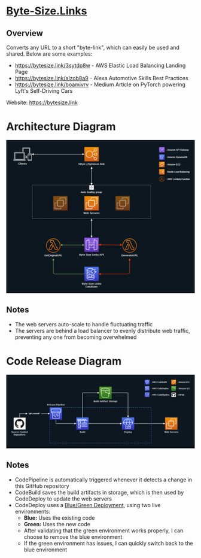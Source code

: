 # [Byte-Size.Links](https://bytesize.link/)

## Overview
Converts any URL to a short "byte-link", which can easily be used and shared. Below are some examples:
- https://bytesize.link/3sytdp8w - AWS Elastic Load Balancing Landing Page
- https://bytesize.link/alzob8a9 - Alexa Automotive Skills Best Practices
- https://bytesize.link/boamivrv - Medium Article on PyTorch powering Lyft's Self-Driving Cars

Website: https://bytesize.link

# Architecture Diagram
<img src="Diagrams/Architecture.png" alt="Architecture"/>

## Notes
- The web servers auto-scale to handle fluctuating traffic
- The servers are behind a load balancer to evenly distribute web traffic, preventing any one from becoming overwhelmed

# Code Release Diagram
<img src="Diagrams/CodeRelease.png" alt="Architecture"/>

## Notes
- CodePipeline is automatically triggered whenever it detects a change in this GitHub repository
- CodeBuild saves the build artifacts in storage, which is then used by CodeDeploy to update the web servers
- CodeDeploy uses a [Blue/Green Deployment](https://martinfowler.com/bliki/BlueGreenDeployment.html), using two live environments: 
  - **Blue:** Uses the existing code
  - **Green:** Uses the new code
  - After validating that the green environment works properly, I can choose to remove the blue environment
  - If the green environment has issues, I can quickly switch back to the blue environment
